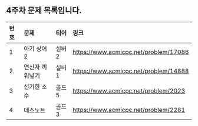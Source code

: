 ## 4주차 문제 목록입니다.

|번호| 문제     | 티어  |링크|
|:---|:-------|:----|:---|
|1| 아기 상어2     | 실버2 |https://www.acmicpc.net/problem/17086|
|2| 연산자 끼워넣기 | 실버1 |https://www.acmicpc.net/problem/14888|
|3| 신기한 소수  | 골드5 |https://www.acmicpc.net/problem/2023|
|4| 데스노트  | 골드3 |https://www.acmicpc.net/problem/2281|